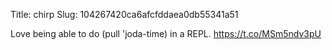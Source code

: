Title: chirp
Slug: 104267420ca6afcfddaea0db55341a51

Love being able to do (pull 'joda-time) in a REPL.  <a href="https://t.co/MSm5ndv3pU">https://t.co/MSm5ndv3pU</a>
